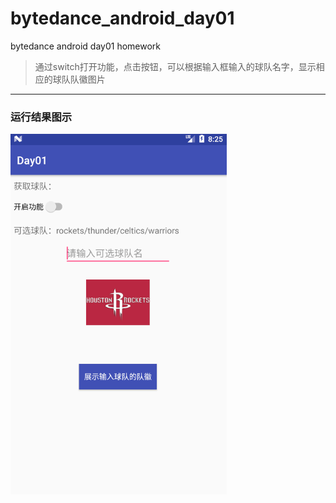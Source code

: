 # bytedance_android_day01
bytedance android day01 homework
>通过switch打开功能，点击按钮，可以根据输入框输入的球队名字，显示相应的球队队徽图片
---
### 运行结果图示
![运行结果](https://github.com/chikchikL/bytedance_android_day01/blob/master/result.png "reslut")
